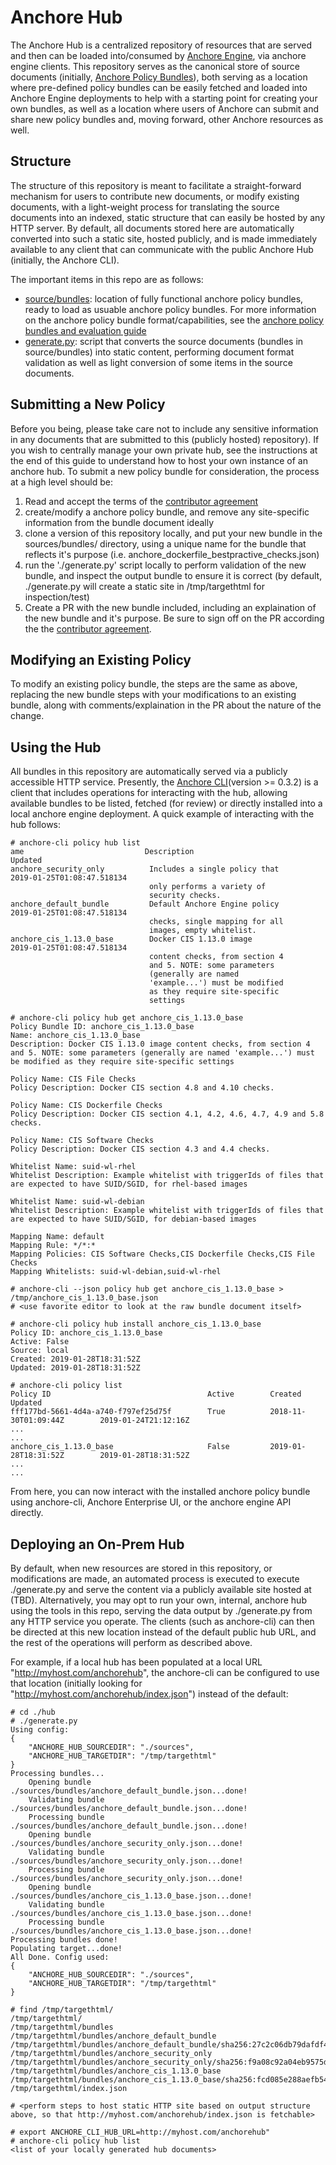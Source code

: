 # Anchore Hub

The Anchore Hub is a centralized repository of resources that are served and then can be loaded into/consumed by [Anchore Engine](https://github.com/anchore/anchore-engine), via anchore engine clients.  This repository serves as the canonical store of source documents (initially, [Anchore Policy Bundles](https://anchore.freshdesk.com/support/solutions/articles/36000074705-policy-bundles-and-evaluation)), both serving as a location where pre-defined policy bundles can be easily fetched and loaded into Anchore Engine deployments to help with a starting point for creating your own bundles, as well as a location where users of Anchore can submit and share new policy bundles and, moving forward, other Anchore resources as well.

## Structure

The structure of this repository is meant to facilitate a straight-forward mechanism for users to contribute new documents, or modify existing documents, with a light-weight process for translating the source documents into an indexed, static structure that can easily be hosted by any HTTP server.  By default, all documents stored here are automatically converted into such a static site, hosted publicly, and is made immediately available to any client that can communicate with the public Anchore Hub (initially, the Anchore CLI).  

The important items in this repo are as follows:

- [source/bundles](https://github.com/anchore/hub-dev/tree/master/sources/bundles): location of fully functional anchore policy bundles, ready to load as usuable anchore policy bundles.  For more information on the anchore policy bundle format/capabilities, see the [anchore policy bundles and evaluation guide](https://anchore.freshdesk.com/support/solutions/articles/36000074705-policy-bundles-and-evaluation)
- [generate.py](https://github.com/anchore/hub-dev/blob/master/generate.py): script that converts the source documents (bundles in source/bundles) into static content, performing document format validation as well as light conversion of some items in the source documents.

## Submitting a New Policy 

Before you being, please take care not to include any sensitive information in any documents that are submitted to this (publicly hosted) repository).  If you wish to centrally manage your own private hub, see the instructions at the end of this guide to understand how to host your own instance of an anchore hub.  To submit a new policy bundle for consideration, the process at a high level should be:

1. Read and accept the terms of the [contributor agreement](https://github.com/anchore/hub-dev/blob/master/CONTRIBUTING.rst)
2. create/modify a anchore policy bundle, and remove any site-specific information from the bundle document ideally
3. clone a version of this repository locally, and put your new bundle in the sources/bundles/ directory, using a unique name for the bundle that reflects it's purpose (i.e. anchore_dockerfile_bestpractive_checks.json)
4. run the './generate.py' script locally to perform validation of the new bundle, and inspect the output bundle to ensure it is correct (by default, ./generate.py will create a static site in /tmp/targethtml for inspection/test)
5. Create a PR with the new bundle included, including an explaination of the new bundle and it's purpose.  Be sure to sign off on the PR according the the [contributor agreement](https://github.com/anchore/hub-dev/blob/master/CONTRIBUTING.rst).

## Modifying an Existing Policy

To modify an existing policy bundle, the steps are the same as above, replacing the new bundle steps with your modifications to an existing bundle, along with comments/explaination in the PR about the nature of the change.

## Using the Hub

All bundles in this repository are automatically served via a publicly accessible HTTP service.  Presently, the [Anchore CLI](https://github.com/anchore/anchore-cli)(version >= 0.3.2) is a client that includes operations for interacting with the hub, allowing available bundles to be listed, fetched (for review) or directly installed into a local anchore engine deployment.  A quick example of interacting with the hub follows:

```
# anchore-cli policy hub list
ame                           Description                           Updated                           
anchore_security_only          Includes a single policy that         2019-01-25T01:08:47.518134        
                               only performs a variety of                                              
                               security checks.                                                        
anchore_default_bundle         Default Anchore Engine policy         2019-01-25T01:08:47.518134        
                               checks, single mapping for all                                          
                               images, empty whitelist.                                                
anchore_cis_1.13.0_base        Docker CIS 1.13.0 image               2019-01-25T01:08:47.518134        
                               content checks, from section 4                                          
                               and 5. NOTE: some parameters                                            
                               (generally are named                                                    
                               'example...') must be modified                                          
                               as they require site-specific                                           
                               settings                                                                

# anchore-cli policy hub get anchore_cis_1.13.0_base 
Policy Bundle ID: anchore_cis_1.13.0_base
Name: anchore_cis_1.13.0_base
Description: Docker CIS 1.13.0 image content checks, from section 4 and 5. NOTE: some parameters (generally are named 'example...') must be modified as they require site-specific settings

Policy Name: CIS File Checks
Policy Description: Docker CIS section 4.8 and 4.10 checks.

Policy Name: CIS Dockerfile Checks
Policy Description: Docker CIS section 4.1, 4.2, 4.6, 4.7, 4.9 and 5.8 checks.

Policy Name: CIS Software Checks
Policy Description: Docker CIS section 4.3 and 4.4 checks.

Whitelist Name: suid-wl-rhel
Whitelist Description: Example whitelist with triggerIds of files that are expected to have SUID/SGID, for rhel-based images

Whitelist Name: suid-wl-debian
Whitelist Description: Example whitelist with triggerIds of files that are expected to have SUID/SGID, for debian-based images

Mapping Name: default
Mapping Rule: */*:*
Mapping Policies: CIS Software Checks,CIS Dockerfile Checks,CIS File Checks
Mapping Whitelists: suid-wl-debian,suid-wl-rhel

# anchore-cli --json policy hub get anchore_cis_1.13.0_base > /tmp/anchore_cis_1.13.0_base.json
# <use favorite editor to look at the raw bundle document itself>

# anchore-cli policy hub install anchore_cis_1.13.0_base
Policy ID: anchore_cis_1.13.0_base
Active: False
Source: local
Created: 2019-01-28T18:31:52Z
Updated: 2019-01-28T18:31:52Z

# anchore-cli policy list
Policy ID                                   Active        Created                     Updated                     
fff177bd-5661-4d4a-a740-f797ef25d75f        True          2018-11-30T01:09:44Z        2019-01-24T21:12:16Z        
...
...
anchore_cis_1.13.0_base                     False         2019-01-28T18:31:52Z        2019-01-28T18:31:52Z        
...
...

```

From here, you can now interact with the installed anchore policy bundle using anchore-cli, Anchore Enterprise UI, or the anchore engine API directly.

## Deploying an On-Prem Hub

By default, when new resources are stored in this repository, or modifications are made, an automated process is executed to execute ./generate.py and serve the content via a publicly available site hosted at (TBD).  Alternatively, you may opt to run your own, internal, anchore hub using the tools in this repo, serving the data output by ./generate.py from any HTTP service you operate.  The clients (such as anchore-cli) can then be directed at this new location instead of the default public hub URL, and the rest of the operations will perform as described above. 

For example, if a local hub has been populated at a local URL "http://myhost.com/anchorehub", the anchore-cli can be configured to use that location (initially looking for "http://myhost.com/anchorehub/index.json") instead of the default:

```
# cd ./hub
# ./generate.py
Using config:
{
    "ANCHORE_HUB_SOURCEDIR": "./sources",
    "ANCHORE_HUB_TARGETDIR": "/tmp/targethtml"
}
Processing bundles...
	Opening bundle ./sources/bundles/anchore_default_bundle.json...done!
	Validating bundle ./sources/bundles/anchore_default_bundle.json...done!
	Processing bundle ./sources/bundles/anchore_default_bundle.json...done!
	Opening bundle ./sources/bundles/anchore_security_only.json...done!
	Validating bundle ./sources/bundles/anchore_security_only.json...done!
	Processing bundle ./sources/bundles/anchore_security_only.json...done!
	Opening bundle ./sources/bundles/anchore_cis_1.13.0_base.json...done!
	Validating bundle ./sources/bundles/anchore_cis_1.13.0_base.json...done!
	Processing bundle ./sources/bundles/anchore_cis_1.13.0_base.json...done!
Processing bundles done!
Populating target...done!
All Done. Config used:
{
    "ANCHORE_HUB_SOURCEDIR": "./sources",
    "ANCHORE_HUB_TARGETDIR": "/tmp/targethtml"
}

# find /tmp/targethtml/
/tmp/targethtml/
/tmp/targethtml/bundles
/tmp/targethtml/bundles/anchore_default_bundle
/tmp/targethtml/bundles/anchore_default_bundle/sha256:27c2c06db79dafdf4c2b51f489c2b1a55f86396470de3613cfb80201ec71da55.json
/tmp/targethtml/bundles/anchore_security_only
/tmp/targethtml/bundles/anchore_security_only/sha256:f9a08c92a04eb9575d98c41e0b72af23f194305592acdf95f9fe92f1c415550a.json
/tmp/targethtml/bundles/anchore_cis_1.13.0_base
/tmp/targethtml/bundles/anchore_cis_1.13.0_base/sha256:fcd085e288aefb5412cf55529fdbb8ae7c57ad3bc46946263db517e875788582.json
/tmp/targethtml/index.json

# <perform steps to host static HTTP site based on output structure above, so that http://myhost.com/anchorehub/index.json is fetchable>

# export ANCHORE_CLI_HUB_URL=http://myhost.com/anchorehub"
# anchore-cli policy hub list
<list of your locally generated hub documents>
```
